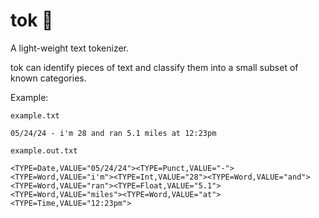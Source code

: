 # tok 🧱

A light-weight text tokenizer.


tok can identify pieces of text and classify them into a small subset of known categories. 

Example:

`example.txt`
```
05/24/24 - i'm 28 and ran 5.1 miles at 12:23pm
```

`example.out.txt`
```
<TYPE=Date,VALUE="05/24/24"><TYPE=Punct,VALUE="-"><TYPE=Word,VALUE="i'm"><TYPE=Int,VALUE="28"><TYPE=Word,VALUE="and"><TYPE=Word,VALUE="ran"><TYPE=Float,VALUE="5.1"><TYPE=Word,VALUE="miles"><TYPE=Word,VALUE="at"><TYPE=Time,VALUE="12:23pm">
```
